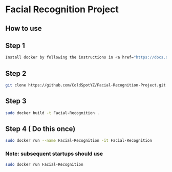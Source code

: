 # Facial Recognition Project

How to use
---
## Step 1
```zsh
Install docker by following the instructions in <a href="https://docs.docker.com/install/"> https://docs.docker.com/install/ </a>
```
## Step 2
```zsh
git clone https://github.com/ColdSpotYZ/Facial-Recognition-Project.git && cd Facial-Recognition-Project
```

## Step 3
```zsh
sudo docker build -t Facial-Recognition .
```

## Step 4 ( Do this once)
```zsh
sudo docker run --name Facial-Recognition -it Facial-Recognition 
```
### Note: subsequent startups should use
```zsh
sudo docker run Facial-Recognition
```
